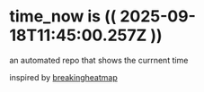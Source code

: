 # time_now is (( 2025-09-18T11:45:00.257Z ))

an automated repo that shows the currnent time

inspired by [breakingheatmap](https://github.com/breakingheatmap/breakingheatmap)